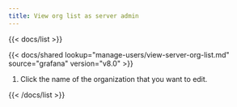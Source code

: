 ```yaml
---
title: View org list as server admin
---
```


{{< docs/list >}}

{{< docs/shared lookup="manage-users/view-server-org-list.md" source="grafana" version="v8.0" >}}

1. Click the name of the organization that you want to edit.

{{< /docs/list >}}
